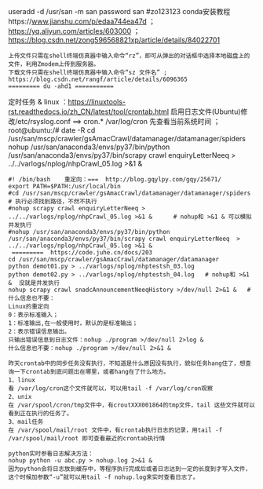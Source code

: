 useradd -d /usr/san -m san
password san    #zo123123
conda安装教程https://www.jianshu.com/p/edaa744ea47d ；https://yq.aliyun.com/articles/603000 ； https://blog.csdn.net/zong596568821xp/article/details/84022701
```
上传文件只需在shell终端仿真器中输入命令“rz”，即可从弹出的对话框中选择本地磁盘上的文件，利用Zmodem上传到服务器。
下载文件只需在shell终端仿真器中输入命令“sz 文件名” ; https://blog.csdn.net/rangf/article/details/6096365
========= du -ahd1 ===========
```
定时任务 & linux ：https://linuxtools-rst.readthedocs.io/zh_CN/latest/tool/crontab.html
 启用日志文件(Ubuntu)修改/etc/rsyslog.conf    ==> cron.*      /var/log/cron
先查看当前系统时间 ； root@ubuntu:/# date -R 
cd /usr/san/mscp/crawler/gsAmacCrawl/datamanager/datamanager/spiders
nohup /usr/san/anaconda3/envs/py37/bin/python /usr/san/anaconda3/envs/py37/bin/scrapy crawl enquiryLetterNeeq  > ../../varlogs/nplog/nhpCrawl_05.log >&1 &
```shell script
#! /bin/bash    重定向：===  http://blog.gqylpy.com/gqy/25671/
export PATH=$PATH:/usr/local/bin
#cd /usr/san/mscp/crawler/gsAmacCrawl/datamanager/datamanager/spiders                   # 执行必须找到路径，不然不执行
#nohup scrapy crawl enquiryLetterNeeq > ../../varlogs/nplog/nhpCrawl_05.log >&1 &      # nohup和 >&1 & 可以模拟并发执行
#nohup /usr/san/anaconda3/envs/py37/bin/python /usr/san/anaconda3/envs/py37/bin/scrapy crawl enquiryLetterNeeq  > ../../varlogs/nplog/nhpCrawl_05.log >&1 &
 =========  https://code.juhe.cn/docs/203  
cd /usr/san/mscp/crawler/gsAmacCrawl/datamanager/datamanager
python demot01.py > ../varlogs/nplog/nhptestsh_03.log
python demot02.py > ../varlogs/nplog/nhptestsh_04.log   # nohup和 >&1 &  没就是并发执行
nohup scrapy crawl snadcAnnouncementNeeqHistory >/dev/null 2>&1 &   # 什么信息也不要：
Linux的重定向
0：表示标准输入；
1：标准输出,在一般使用时，默认的是标准输出；
2：表示错误信息输出。
只输出错误信息到日志文件：nohup ./program >/dev/null 2>log &
什么信息也不要：nohup ./program >/dev/null 2>&1 &

昨天crontab中的同步任务没有执行，不知道是什么原因没有执行，貌似任务hang住了，想查询一下crontab到底问题出在哪里，或者hang在了什么地方。
1、linux
看 /var/log/cron这个文件就可以，可以用tail -f /var/log/cron观察
2、unix
在 /var/spool/cron/tmp文件中，有croutXXX001864的tmp文件，tail 这些文件就可以看到正在执行的任务了。
3、mail任务
在 /var/spool/mail/root 文件中，有crontab执行日志的记录，用tail -f /var/spool/mail/root 即可查看最近的crontab执行情

python实时参看日志解决方法：
nohup python -u abc.py > nohup.log 2>&1 &
因为python会将日志放到缓存中，等程序执行完成后或者日志达到一定的长度到才写入文件，这个时候加参数“-u”就可以用tail -f nohup.log来实时查看日志了。
```